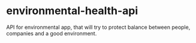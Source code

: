 # environmental-health-api
API for environmental app, that will try to protect balance between people, companies and a good environment.

